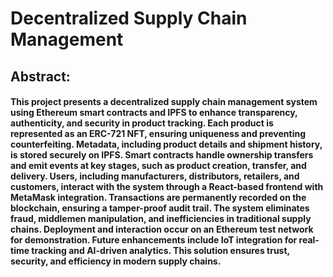 # Decentralized Supply Chain Management
## Abstract:
#### This project presents a decentralized supply chain management system using Ethereum smart contracts and IPFS to enhance transparency, authenticity, and security in product tracking. Each product is represented as an ERC-721 NFT, ensuring uniqueness and preventing counterfeiting. Metadata, including product details and shipment history, is stored securely on IPFS. Smart contracts handle ownership transfers and emit events at key stages, such as product creation, transfer, and delivery. Users, including manufacturers, distributors, retailers, and customers, interact with the system through a React-based frontend with MetaMask integration. Transactions are permanently recorded on the blockchain, ensuring a tamper-proof audit trail. The system eliminates fraud, middlemen manipulation, and inefficiencies in traditional supply chains. Deployment and interaction occur on an Ethereum test network for demonstration. Future enhancements include IoT integration for real-time tracking and AI-driven analytics. This solution ensures trust, security, and efficiency in modern supply chains.
